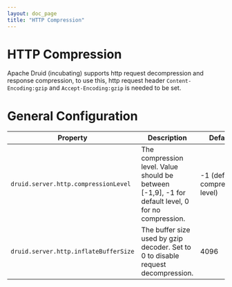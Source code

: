 ```yaml
---
layout: doc_page
title: "HTTP Compression"
---
```


<!--
  ~ Licensed to the Apache Software Foundation (ASF) under one
  ~ or more contributor license agreements.  See the NOTICE file
  ~ distributed with this work for additional information
  ~ regarding copyright ownership.  The ASF licenses this file
  ~ to you under the Apache License, Version 2.0 (the
  ~ "License"); you may not use this file except in compliance
  ~ with the License.  You may obtain a copy of the License at
  ~
  ~   http://www.apache.org/licenses/LICENSE-2.0
  ~
  ~ Unless required by applicable law or agreed to in writing,
  ~ software distributed under the License is distributed on an
  ~ "AS IS" BASIS, WITHOUT WARRANTIES OR CONDITIONS OF ANY
  ~ KIND, either express or implied.  See the License for the
  ~ specific language governing permissions and limitations
  ~ under the License.
  -->

# HTTP Compression

Apache Druid (incubating) supports http request decompression and response compression, to use this, http request header `Content-Encoding:gzip` and  `Accept-Encoding:gzip` is needed to be set.

# General Configuration

|Property|Description|Default|
|--------|-----------|-------|
|`druid.server.http.compressionLevel`|The compression level. Value should be between [-1,9], -1 for default level, 0 for no compression.|-1 (default compression level)|
|`druid.server.http.inflateBufferSize`|The buffer size used by gzip decoder. Set to 0 to disable request decompression.|4096|
